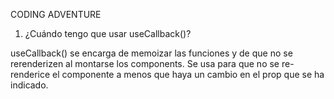 CODING ADVENTURE

1. ¿Cuándo tengo que usar useCallback()?

useCallback() se encarga de memoizar las funciones y de que no se rerenderizen al montarse los components. Se usa para que no se re-renderice el componente a menos que haya un cambio en el prop que se ha indicado.

